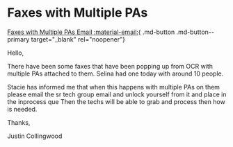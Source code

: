 # Faxes with Multiple PAs

[Faxes with Multiple PAs Email :material-email:](https://mygainwell-my.sharepoint.com/:u:/r/personal/christopher_nguyen_gainwelltechnologies_com/Documents/Evergreen/Emails/Faxes%20with%20Multiple%20PA%20s.msg?csf=1&web=1&e=kTqX2N){ .md-button .md-button--primary target="_blank" rel="noopener"}

Hello,

There have been some faxes  that have been popping up from OCR with multiple PAs attached to them. Selina had one today with around 10 people.

Stacie has informed me that when this happens with multiple PAs on them please email the sr tech group email and unlock yourself from it and place in the inprocess que
Then the techs will be able to grab and process then how is needed.

Thanks,
 
Justin Collingwood
